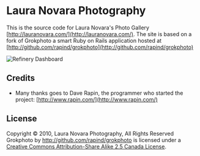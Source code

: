 Laura Novara Photography
=========

This is the source code for Laura Novara's Photo Gallery [http://lauranovara.com/](http://lauranovara.com/). The site is based on a fork of Grokphoto a smart Ruby on Rails application hosted at [http://github.com/rapind/grokphoto](http://github.com/rapind/grokphoto)

![Refinery Dashboard](http://github.com/lgs/lauranovara.com/raw/master/public/images/lauranovara-photography.png)

Credits
-------

* Many thanks goes to Dave Rapin, the programmer who started the project: [http://www.rapin.com/](http://www.rapin.com/)

License
-------

Copyright &copy; 2010, Laura Novara Photography, All Rights Reserved <br />
Grokphoto by <a xmlns:cc="http://creativecommons.org/ns#" href="http://github.com/rapind/grokphoto" property="cc:attributionName" rel="cc:attributionURL">http://github.com/rapind/grokphoto</a> is licensed under a <a rel="license" href="http://creativecommons.org/licenses/by-sa/2.5/ca/">Creative Commons Attribution-Share Alike 2.5 Canada License</a>.<br />

